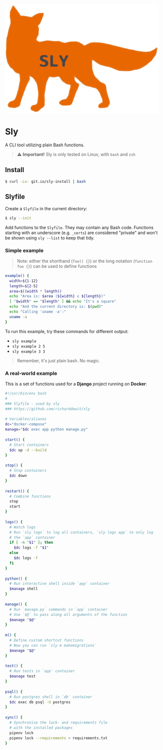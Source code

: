 <p align="center">
  <img width="575" height="auto" src="./Fox.png" alt="Fox">
</p>

# Sly
A CLI tool utilizing plain Bash functions.

> ⚠️ **Important!** Sly is only tested on Linux, with `bash` and `zsh`

## Install

```bash
$ curl -Lo- git.io/sly-install | bash
```

## Slyfile

Create a `Slyfile` in the current directory:

```bash
$ sly --init
```

Add functions to the `Slyfile`. They may contain any Bash code. Functions starting with an underscore (e.g. `_certs`) are considered "private" and won't be shown using `sly --list` to keep that tidy.

### Simple example

> Note: either the shorthand (`foo() {}`) or the long notation (`function foo {}`) can be used to define functions

```bash
example() {
  width=${1-12}
  length=${2-5}
  area=$((width * length))
  echo "Area is: $area (${width} x ${length})"
  [ "$width" == "$length" ] && echo "It's a square"
  echo "And the current directory is: $(pwd)"
  echo "Calling 'uname -a':"
  uname -a
}
```

To run this example, try these commands for different output:
- `sly example`
- `sly example 2 5`
- `sly example 3 3`

> Remember, it's just plain bash. No magic.

### A real-world example

This is a set of functions used for a **Django** project running on **Docker**:

```bash
#!/usr/bin/env bash
#
### Slyfile - used by sly
### https://github.com/richarddewit/sly

# Variables/aliases
dc="docker-compose"
manage="$dc exec app python manage.py"

start() {
  # Start containers
  $dc up -d --build
}

stop() {
  # Stop containers
  $dc down
}

restart() {
  # Combine functions
  stop
  start
}

logs() {
  # Watch logs
  # Run `sly logs` to log all containers, `sly logs app` to only log
  # the `app` container
  if [ -n "$1" ]; then
    $dc logs -f "$1"
  else
    $dc logs -f
  fi
}

python() {
  # Run interactive shell inside `app` container
  $manage shell
}

manage() {
  # Run `manage.py` commands in `app` container
  # Use `$@` to pass along all arguments of the function
  $manage "$@"
}

m() {
  # Define custom shortcut functions
  # Now you can run `sly m makemigrations`
  $manage "$@"
}

test() {
  # Run tests in `app` container
  $manage test
}

psql() {
  # Run postgres shell in `db` container
  $dc exec db psql -U postgres
}

sync() {
  # Synchronise the lock- and requirements file
  # with the installed packages
  pipenv lock
  pipenv lock --requirements > requirements.txt
}

```
